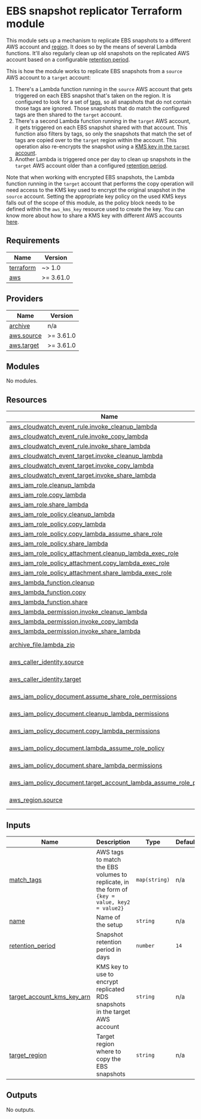 # EBS snapshot replicator Terraform module

This module sets up a mechanism to replicate EBS snapshots to a different AWS account and [region](#input_target_region). It does so by the means of several Lambda functions. It'll also regularly clean up old snapshots on the replicated AWS account based on a configurable [retention period](#input_retention_period).

This is how the module works to replicate EBS snapshots from a `source` AWS account to a `target` account:

1. There's a Lambda function running in the `source` AWS account that gets triggered on each EBS snapshot that's taken on the region. It is configured to look for a set of [tags](#input_match_tags), so all snapshots that do not contain those tags are ignored. Those snapshots that do match the configured tags are then shared to the `target` account.
2. There's a second Lambda function running in the `target` AWS account, it gets triggered on each EBS snapshot shared with that account. This function also filters by tags, so only the snapshots that match the set of tags are copied over to the `target` region within the account. This operation also re-encrypts the snapshot using a [KMS key in the `target` account](#input_target_account_kms_key_arn).
3. Another Lambda is triggered once per day to clean up snapshots in the `target` AWS account older than a configured [retention period](#input_retention_period).

Note that when working with encrypted EBS snapshots, the Lambda function running in the `target` account that performs the copy operation will need access to the KMS key used to encrypt the original snapshot in the `source` account. Setting the appropriate key policy on the used KMS keys falls out of the scope of this module, as the policy block needs to be defined within the `aws_kms_key` resource used to create the key. You can know more about how to share a KMS key with different AWS accounts [here](https://docs.aws.amazon.com/AWSEC2/latest/UserGuide/ebs-modifying-snapshot-permissions.html#share-kms-key).

## Requirements

| Name                                                                      | Version   |
| ------------------------------------------------------------------------- | --------- |
| <a name="requirement_terraform"></a> [terraform](#requirement\_terraform) | ~> 1.0    |
| <a name="requirement_aws"></a> [aws](#requirement\_aws)                   | >= 3.61.0 |

## Providers

| Name                                                                   | Version   |
| ---------------------------------------------------------------------- | --------- |
| <a name="provider_archive"></a> [archive](#provider\_archive)          | n/a       |
| <a name="provider_aws.source"></a> [aws.source](#provider\_aws.source) | >= 3.61.0 |
| <a name="provider_aws.target"></a> [aws.target](#provider\_aws.target) | >= 3.61.0 |

## Modules

No modules.

## Resources

| Name                                                                                                                                                                   | Type        |
| ---------------------------------------------------------------------------------------------------------------------------------------------------------------------- | ----------- |
| [aws_cloudwatch_event_rule.invoke_cleanup_lambda](https://registry.terraform.io/providers/hashicorp/aws/latest/docs/resources/cloudwatch_event_rule)                   | resource    |
| [aws_cloudwatch_event_rule.invoke_copy_lambda](https://registry.terraform.io/providers/hashicorp/aws/latest/docs/resources/cloudwatch_event_rule)                      | resource    |
| [aws_cloudwatch_event_rule.invoke_share_lambda](https://registry.terraform.io/providers/hashicorp/aws/latest/docs/resources/cloudwatch_event_rule)                     | resource    |
| [aws_cloudwatch_event_target.invoke_cleanup_lambda](https://registry.terraform.io/providers/hashicorp/aws/latest/docs/resources/cloudwatch_event_target)               | resource    |
| [aws_cloudwatch_event_target.invoke_copy_lambda](https://registry.terraform.io/providers/hashicorp/aws/latest/docs/resources/cloudwatch_event_target)                  | resource    |
| [aws_cloudwatch_event_target.invoke_share_lambda](https://registry.terraform.io/providers/hashicorp/aws/latest/docs/resources/cloudwatch_event_target)                 | resource    |
| [aws_iam_role.cleanup_lambda](https://registry.terraform.io/providers/hashicorp/aws/latest/docs/resources/iam_role)                                                    | resource    |
| [aws_iam_role.copy_lambda](https://registry.terraform.io/providers/hashicorp/aws/latest/docs/resources/iam_role)                                                       | resource    |
| [aws_iam_role.share_lambda](https://registry.terraform.io/providers/hashicorp/aws/latest/docs/resources/iam_role)                                                      | resource    |
| [aws_iam_role_policy.cleanup_lambda](https://registry.terraform.io/providers/hashicorp/aws/latest/docs/resources/iam_role_policy)                                      | resource    |
| [aws_iam_role_policy.copy_lambda](https://registry.terraform.io/providers/hashicorp/aws/latest/docs/resources/iam_role_policy)                                         | resource    |
| [aws_iam_role_policy.copy_lambda_assume_share_role](https://registry.terraform.io/providers/hashicorp/aws/latest/docs/resources/iam_role_policy)                       | resource    |
| [aws_iam_role_policy.share_lambda](https://registry.terraform.io/providers/hashicorp/aws/latest/docs/resources/iam_role_policy)                                        | resource    |
| [aws_iam_role_policy_attachment.cleanup_lambda_exec_role](https://registry.terraform.io/providers/hashicorp/aws/latest/docs/resources/iam_role_policy_attachment)      | resource    |
| [aws_iam_role_policy_attachment.copy_lambda_exec_role](https://registry.terraform.io/providers/hashicorp/aws/latest/docs/resources/iam_role_policy_attachment)         | resource    |
| [aws_iam_role_policy_attachment.share_lambda_exec_role](https://registry.terraform.io/providers/hashicorp/aws/latest/docs/resources/iam_role_policy_attachment)        | resource    |
| [aws_lambda_function.cleanup](https://registry.terraform.io/providers/hashicorp/aws/latest/docs/resources/lambda_function)                                             | resource    |
| [aws_lambda_function.copy](https://registry.terraform.io/providers/hashicorp/aws/latest/docs/resources/lambda_function)                                                | resource    |
| [aws_lambda_function.share](https://registry.terraform.io/providers/hashicorp/aws/latest/docs/resources/lambda_function)                                               | resource    |
| [aws_lambda_permission.invoke_cleanup_lambda](https://registry.terraform.io/providers/hashicorp/aws/latest/docs/resources/lambda_permission)                           | resource    |
| [aws_lambda_permission.invoke_copy_lambda](https://registry.terraform.io/providers/hashicorp/aws/latest/docs/resources/lambda_permission)                              | resource    |
| [aws_lambda_permission.invoke_share_lambda](https://registry.terraform.io/providers/hashicorp/aws/latest/docs/resources/lambda_permission)                             | resource    |
| [archive_file.lambda_zip](https://registry.terraform.io/providers/hashicorp/archive/latest/docs/data-sources/file)                                                     | data source |
| [aws_caller_identity.source](https://registry.terraform.io/providers/hashicorp/aws/latest/docs/data-sources/caller_identity)                                           | data source |
| [aws_caller_identity.target](https://registry.terraform.io/providers/hashicorp/aws/latest/docs/data-sources/caller_identity)                                           | data source |
| [aws_iam_policy_document.assume_share_role_permissions](https://registry.terraform.io/providers/hashicorp/aws/latest/docs/data-sources/iam_policy_document)            | data source |
| [aws_iam_policy_document.cleanup_lambda_permissions](https://registry.terraform.io/providers/hashicorp/aws/latest/docs/data-sources/iam_policy_document)               | data source |
| [aws_iam_policy_document.copy_lambda_permissions](https://registry.terraform.io/providers/hashicorp/aws/latest/docs/data-sources/iam_policy_document)                  | data source |
| [aws_iam_policy_document.lambda_assume_role_policy](https://registry.terraform.io/providers/hashicorp/aws/latest/docs/data-sources/iam_policy_document)                | data source |
| [aws_iam_policy_document.share_lambda_permissions](https://registry.terraform.io/providers/hashicorp/aws/latest/docs/data-sources/iam_policy_document)                 | data source |
| [aws_iam_policy_document.target_account_lambda_assume_role_policy](https://registry.terraform.io/providers/hashicorp/aws/latest/docs/data-sources/iam_policy_document) | data source |
| [aws_region.source](https://registry.terraform.io/providers/hashicorp/aws/latest/docs/data-sources/region)                                                             | data source |

## Inputs

| Name                                                                                                                     | Description                                                                                   | Type          | Default | Required |
| ------------------------------------------------------------------------------------------------------------------------ | --------------------------------------------------------------------------------------------- | ------------- | ------- | :------: |
| <a name="input_match_tags"></a> [match\_tags](#input\_match\_tags)                                                       | AWS tags to match the EBS volumes to replicate, in the form of `{key = value, key2 = value2}` | `map(string)` | n/a     |   yes    |
| <a name="input_name"></a> [name](#input\_name)                                                                           | Name of the setup                                                                             | `string`      | n/a     |   yes    |
| <a name="input_retention_period"></a> [retention\_period](#input\_retention\_period)                                     | Snapshot retention period in days                                                             | `number`      | `14`    |    no    |
| <a name="input_target_account_kms_key_arn"></a> [target\_account\_kms\_key\_arn](#input\_target\_account\_kms\_key\_arn) | KMS key to use to encrypt replicated RDS snapshots in the target AWS account                  | `string`      | n/a     |   yes    |
| <a name="input_target_region"></a> [target\_region](#input\_target\_region)                                              | Target region where to copy the EBS snapshots                                                 | `string`      | n/a     |   yes    |

## Outputs

No outputs.
